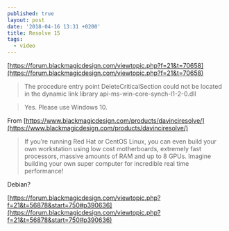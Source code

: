 ```yaml
---
published: true
layout: post
date: '2018-04-16 13:31 +0200'
title: Resolve 15
tags:
  - video
---
```

[https://forum.blackmagicdesign.com/viewtopic.php?f=21&t=70658](https://forum.blackmagicdesign.com/viewtopic.php?f=21&t=70658)

> The procedure entry point DeleteCriticalSection could not be located in the dynamic link library api-ms-win-core-synch-l1-2-0.dll

> Yes. Please use Windows 10.

From [https://www.blackmagicdesign.com/products/davinciresolve/](https://www.blackmagicdesign.com/products/davinciresolve/)

> If you’re running Red Hat or CentOS Linux, you can even build your own workstation using low cost motherboards, extremely fast processors, massive amounts of RAM and up to 8 GPUs. Imagine building your own super computer for incredible real time performance!

Debian?

[https://forum.blackmagicdesign.com/viewtopic.php?f=21&t=56878&start=750#p390636](https://forum.blackmagicdesign.com/viewtopic.php?f=21&t=56878&start=750#p390636)
